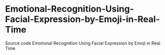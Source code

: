 # Emotional-Recognition-Using-Facial-Expression-by-Emoji-in-Real-Time
Source code Emotional Recognition Using Facial Expression by Emoji in Real Time
